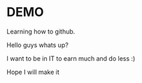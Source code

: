 # DEMO

Learning how to github.

Hello guys whats up? 

I want to be in IT to earn much and do less :) 

Hope I will make it